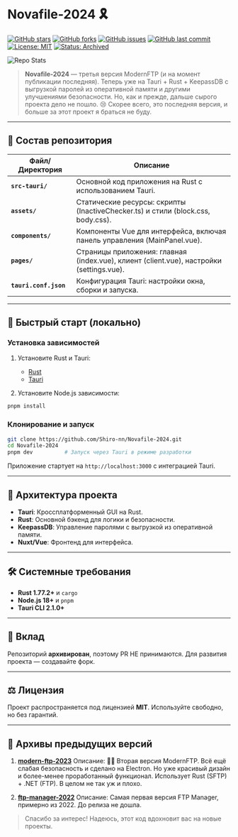 # Novafile-2024 🎗️

[![GitHub stars](https://img.shields.io/github/stars/Shiro-nn/Novafile-2024?style=social)](https://github.com/Shiro-nn/Novafile-2024/stargazers)
[![GitHub forks](https://img.shields.io/github/forks/Shiro-nn/Novafile-2024?style=social)](https://github.com/Shiro-nn/Novafile-2024/network/members)
[![GitHub issues](https://img.shields.io/github/issues/Shiro-nn/Novafile-2024)](https://github.com/Shiro-nn/Novafile-2024/issues)
[![GitHub last commit](https://img.shields.io/github/last-commit/Shiro-nn/Novafile-2024)](https://github.com/Shiro-nn/Novafile-2024/commits)
[![License: MIT](https://img.shields.io/github/license/Shiro-nn/Novafile-2024)](LICENSE)
[![Status: Archived](https://img.shields.io/badge/status-archived-lightgrey.svg)](https://github.com/Shiro-nn/Novafile-2024)

![Repo Stats](https://github-readme-stats.vercel.app/api/pin/?username=Shiro-nn&repo=Novafile-2024)

> **Novafile-2024** — третья версия ModernFTP (и на момент публикации последняя). Теперь уже на Tauri + Rust + KeepassDB с выгрузкой паролей из оперативной памяти и другими улучшениями безопасности. Но, как и прежде, дальше сырого проекта дело не пошло. 😢 Скорее всего, это последняя версия, и больше за этот проект я браться не буду.

---

## 📂 Состав репозитория


| Файл/Директория            | Описание                                                                                     |
|----------------------------|----------------------------------------------------------------------------------------------|
| **`src-tauri/`**          | Основной код приложения на Rust с использованием Tauri.                                      |
| **`assets/`**             | Статические ресурсы: скрипты (InactiveChecker.ts) и стили (block.css, body.css).            |
| **`components/`**         | Компоненты Vue для интерфейса, включая панель управления (MainPanel.vue).                    |
| **`pages/`**              | Страницы приложения: главная (index.vue), клиент (client.vue), настройки (settings.vue).     |
| **`tauri.conf.json`**     | Конфигурация Tauri: настройки окна, сборки и запуска.                                        |

---

## 🚀 Быстрый старт (локально)

### Установка зависимостей

1. Установите Rust и Tauri:
   - [Rust](https://www.rust-lang.org/tools/install)
   - [Tauri](https://tauri.app/v1/guides/getting-started/prerequisites)

2. Установите Node.js зависимости:
```bash
pnpm install
```

### Клонирование и запуск

```bash
git clone https://github.com/Shiro-nn/Novafile-2024.git
cd Novafile-2024
pnpm dev          # Запуск через Tauri в режиме разработки
```

Приложение стартует на `http://localhost:3000` с интеграцией Tauri.

---

## 🧩 Архитектура проекта

- **Tauri**: Кроссплатформенный GUI на Rust.
- **Rust**: Основной бэкенд для логики и безопасности.
- **KeepassDB**: Управление паролями с выгрузкой из оперативной памяти.
- **Nuxt/Vue**: Фронтенд для интерфейса.

---

## 🛠️ Системные требования

- **Rust 1.77.2+** и `cargo`
- **Node.js 18+** и `pnpm`
- **Tauri CLI 2.1.0+**

---

## 🤝 Вклад

Репозиторий **архивирован**, поэтому PR НЕ принимаются. Для развития проекта — создавайте форк.

---

## ⚖️ Лицензия

Проект распространяется под лицензией **MIT**. Используйте свободно, но без гарантий.

---

## 🔗 Архивы предыдущих версий

1. [**modern-ftp-2023**](https://github.com/Shiro-nn/modern-ftp-2023)
   Описание: 👍🏻 Вторая версия ModernFTP. Всё ещё слабая безопасность и сделано на Electron. Но уже красивый дизайн и более-менее проработанный функционал. Использует Rust (SFTP) + .NET (FTP). В целом не так уж и плохо.

2. [**ftp-manager-2022**](https://github.com/Shiro-nn/ftp-manager-2022)
   Описание: Самая первая версия FTP Manager, примерно из 2022. До релиза не дошла.

> Спасибо за интерес! Надеюсь, этот код вдохновит вас на новые проекты.
